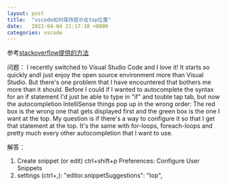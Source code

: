 ```yaml
---
layout: post
title:  "vscode如何保持提示在top位置"
date:   2022-04-04 21:17:38 +0800
categories: vscode
---
```

参考[stackoverflow提供的方法](https://stackoverflow.com/questions/43857693/visual-studio-code-order-in-autocompletion)

问题： 
I recently switched to Visual Studio Code and I love it! It starts so quickly andI just enjoy the open source environment more than Visual Studio. But there's one problem that I have encountered that bothers me more than it should.
Before I could if I wanted to autocomplete the syntax for an if statement I'd just be able to type in "if" and touble tap tab, but now the autocompletion IntelliSense things pop up in the wrong order:
The red box is the wrong one that gets displayed first and the green box is the one I want at the top. My question is if there's a way to configure it so that I get that statement at the top. It's the same with for-loops, foreach-loops and pretty much every other autocompletion that I want to use.

解答：

1. Create snippet (or edit) ctrl+shift+p Preferences: Configure User Snippets
2. settings (ctrl+,): "editor.snippetSuggestions": "top",